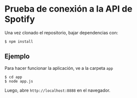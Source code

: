 # Prueba de conexión a la API de Spotify

Una vez clonado el repositorio, bajar dependencias con:

    $ npm install

## Ejemplo
Para hacer funcionar la aplicación, ve a la carpeta `app`

    $ cd app
    $ node app.js

Luego, abre `http://localhost:8888` en el navegador.